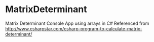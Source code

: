 # MatrixDeterminant

Matrix Determinant Console App using arrays in C#
Referenced from http://www.csharpstar.com/csharp-program-to-calculate-matrix-determinant/
